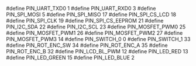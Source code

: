#define PIN_UART_TXD0 1
#define PIN_UART_RXD0 3
#define PIN_SPI_MOSI 5
#define PIN_SPI_MISO 17
#define PIN_SPI_CS_LCD 18
#define PIN_SPI_CLK 19
#define PIN_SPI_CS_EEPROM 21
#define PIN_I2C_SDA 22
#define PIN_I2C_SCL 23
#define PIN_MOSFET_PWM0 25
#define PIN_MOSFET_PWM1 26
#define PIN_MOSFET_PWM2 27
#define PIN_MOSFET_PWM3 14
#define PIN_SWITCH_0 0
#define PIN_SWITCH_1 33
#define PIN_ROT_ENC_SW 34
#define PIN_ROT_ENC_A 35
#define PIN_ROT_ENC_B 32
#define PIN_LCD_BL_PWM 12
#define PIN_LED_RED 13
#define PIN_LED_GREEN 15
#define PIN_LED_BLUE 2